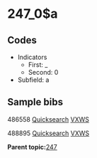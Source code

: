 # 247\_0$a

## Codes

-   Indicators
    -   First: \_
    -   Second: 0
-   Subfield: a

## Sample bibs

486558 [Quicksearch](https://search.library.yale.edu/catalog/486558) [VXWS](http://prodorbis.library.yale.edu:7014/vxws/GetHoldingsService?bibId=486558)

488895 [Quicksearch](https://search.library.yale.edu/catalog/488895) [VXWS](http://prodorbis.library.yale.edu:7014/vxws/GetHoldingsService?bibId=488895)

**Parent topic:**[247](../../tags/247/247.md)


